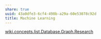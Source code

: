 ```yaml
---
share: true
uuid: 43a0dfe3-6cf4-498b-a29a-60e53078c92d
title: Machine Learning
---
```

[wiki.concepts.list.Database.Graph.Research](/undefined)